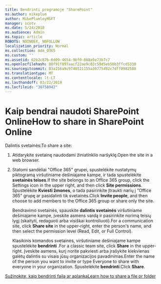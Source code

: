 ```yaml
---
title: Bendrinti programoje "SharePoint"
ms.author: mikeplum
author: MikePlumleyMSFT
manager: scotv
ms.date: 5/24/2018
ms.audience: Admin
ms.topic: article
ROBOTS: NOINDEX, NOFOLLOW
localization_priority: Normal
ms.collection: Adm_O365
ms.custom: ''
ms.assetid: 62b2c87b-6d09-4654-9bf0-868a5e73b7c7
ms.openlocfilehash: 88f91f897aacf22ae9c82c59d5eb50b3ffcd5330
ms.sourcegitcommit: 03a156a9c9740521155a30775492c7dff0982588
ms.translationtype: MT
ms.contentlocale: lt-LT
ms.lasthandoff: 03/22/2019
ms.locfileid: "30758942"
---
```

# <a name="how-to-share-in-sharepoint-online"></a><span data-ttu-id="54aab-102">Kaip bendrai naudoti SharePoint Online</span><span class="sxs-lookup"><span data-stu-id="54aab-102">How to share in SharePoint Online</span></span>

<span data-ttu-id="54aab-103">Dalintis svetainės:</span><span class="sxs-lookup"><span data-stu-id="54aab-103">To share a site:</span></span>
  
1. <span data-ttu-id="54aab-104">Atidarykite svetainę naudodami žiniatinklio naršyklę.</span><span class="sxs-lookup"><span data-stu-id="54aab-104">Open the site in a web browser.</span></span>
    
2. <span data-ttu-id="54aab-105">Statomi sandėliai "Office 365" grupei, spustelėkite nustatymų piktogramą viršutiniame dešiniajame kampe, ir tada spustelėkite **svetainės teises**.</span><span class="sxs-lookup"><span data-stu-id="54aab-105">If the site belongs to an Office 365 group, click the Settings icon in the upper right, and then click **Site permissions**.</span></span> <span data-ttu-id="54aab-106">Spustelėkite **Kviesti žmones**, o tada pasirinkite Įtraukti narių į "Office 365" grupę ar pasidalinti tik svetainės.</span><span class="sxs-lookup"><span data-stu-id="54aab-106">Click **Invite people**, and then choose to add members to the Office 365 group or share only the site.</span></span> 
    
    <span data-ttu-id="54aab-107">Bendravimo svetainės, spauskite **dalintis svetainės** viršutiniame dešiniajame kampe, įveskite asmens vardą ir pasirinkite norimą teisių lygį (skaityti, redaguoti arba visiškai kontroliuoti).</span><span class="sxs-lookup"><span data-stu-id="54aab-107">For a communication site, click **Share site** in the upper-right, enter the person's name, and then select the permission level (Read, Edit, or Full Control).</span></span> 
    
    <span data-ttu-id="54aab-108">Klasikinis komandos svetainės, viršutiniame dešiniajame kampe spustelėkite **bendrinti** .</span><span class="sxs-lookup"><span data-stu-id="54aab-108">For a classic team site, click **Share** in the upper-right.</span></span> <span data-ttu-id="54aab-109">Įveskite asmens, kurį norite pakviesti arba įrašykite kiekvienas galėtų dalintis su visais jūsų organizacijos pavadinimas.</span><span class="sxs-lookup"><span data-stu-id="54aab-109">Enter the name of the person you want to invite or type Everyone to share with everyone in your organization.</span></span> <span data-ttu-id="54aab-110">Spustelėkite **bendrinti**.</span><span class="sxs-lookup"><span data-stu-id="54aab-110">Click **Share**.</span></span>
    
[<span data-ttu-id="54aab-111">Sužinokite, kaip bendrinti failą ar aplanką</span><span class="sxs-lookup"><span data-stu-id="54aab-111">Learn how to share a file or folder</span></span>](https://go.microsoft.com/fwlink/?linkid=511430)
  

